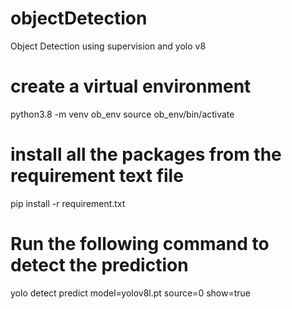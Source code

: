 # objectDetection
Object Detection using supervision and yolo v8

# create a virtual environment
python3.8 -m venv ob_env
source ob_env/bin/activate

# install all the packages from the requirement text file
pip install -r requirement.txt

# Run the following command to detect the prediction
yolo detect predict model=yolov8l.pt source=0 show=true

